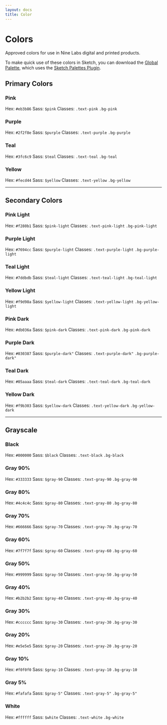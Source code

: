 ```yaml
---
layout: docs
title: Color
---
```


# Colors

Approved colors for use in Nine Labs digital and printed products.

To make quick use of these colors in Sketch, you can download the [Global Palette](/assets/Nine-Labs-Brand-Colors.sketchpalette), which uses the [Sketch Palettes Plugin](https://github.com/andrewfiorillo/sketch-palettes).

## Primary Colors

### Pink
Hex: `#eb3b86` Sass: `$pink` Classes: `.text-pink` `.bg-pink`
<div class="color-demo bg-pink"></div>

### Purple
Hex: `#2f2f8e` Sass: `$purple` Classes: `.text-purple` `.bg-purple`
<div class="color-demo bg-purple"></div>

### Teal
Hex: `#3fc6c9` Sass: `$teal` Classes: `.text-teal` `.bg-teal`
<div class="color-demo bg-teal"></div>

### Yellow
Hex: `#fecd44` Sass: `$yellow` Classes: `.text-yellow` `.bg-yellow`
<div class="color-demo bg-yellow"></div>

----

## Secondary Colors

### Pink Light
Hex: `#f280b1` Sass: `$pink-light` Classes: `.text-pink-light` `.bg-pink-light`
<div class="color-demo bg-pink-light"></div>

### Purple Light
Hex: `#7694cc` Sass: `$purple-light` Classes: `.text-purple-light` `.bg-purple-light`
<div class="color-demo bg-purple-light"></div>

### Teal Light
Hex: `#7ddbdb` Sass: `$teal-light` Classes: `.text-teal-light` `.bg-teal-light`
<div class="color-demo bg-teal-light"></div>

### Yellow Light
Hex: `#f9d98a` Sass: `$yellow-light` Classes: `.text-yellow-light` `.bg-yellow-light`
<div class="color-demo bg-yellow-light"></div>

### Pink Dark
Hex: `#db036a` Sass: `$pink-dark` Classes: `.text-pink-dark` `.bg-pink-dark`
<div class="color-demo bg-pink-dark"></div>

### Purple Dark
Hex: `#030387` Sass: `$purple-dark"` Classes: `.text-purple-dark"` `.bg-purple-dark"`
<div class="color-demo bg-purple-dark"></div>

### Teal Dark
Hex: `#05aaaa` Sass: `$teal-dark` Classes: `.text-teal-dark` `.bg-teal-dark`
<div class="color-demo bg-teal-dark"></div>

### Yellow Dark
Hex: `#f9b303` Sass: `$yellow-dark` Classes: `.text-yellow-dark` `.bg-yellow-dark`
<div class="color-demo bg-yellow-dark"></div>

----

## Grayscale

### Black
Hex: `#000000` Sass: `$black` Classes: `.text-black` `.bg-black`
<div class="color-demo bg-black"></div>

### Gray 90%
Hex: `#333333` Sass: `$gray-90` Classes: `.text-gray-90` `.bg-gray-90`
<div class="color-demo bg-gray-90"></div>

### Gray 80%
Hex: `#4c4c4c` Sass: `$gray-80` Classes: `.text-gray-80` `.bg-gray-80`
<div class="color-demo bg-gray-80"></div>

### Gray 70%
Hex: `#666666` Sass: `$gray-70` Classes: `.text-gray-70` `.bg-gray-70`
<div class="color-demo bg-gray-70"></div>

### Gray 60%
Hex: `#7f7f7f` Sass: `$gray-60` Classes: `.text-gray-60` `.bg-gray-60`
<div class="color-demo bg-gray-60"></div>

### Gray 50%
Hex: `#999999` Sass: `$gray-50` Classes: `.text-gray-50` `.bg-gray-50`
<div class="color-demo bg-gray-50"></div>

### Gray 40%
Hex: `#b2b2b2` Sass: `$gray-40` Classes: `.text-gray-40` `.bg-gray-40`
<div class="color-demo bg-gray-40"></div>

### Gray 30%
Hex: `#cccccc` Sass: `$gray-30` Classes: `.text-gray-30` `.bg-gray-30`
<div class="color-demo bg-gray-30"></div>

### Gray 20%
Hex: `#e5e5e5` Sass: `$gray-20` Classes: `.text-gray-20` `.bg-gray-20`
<div class="color-demo bg-gray-20"></div>

### Gray 10%
Hex: `#f0f0f0` Sass: `$gray-10` Classes: `.text-gray-10` `.bg-gray-10`
<div class="color-demo bg-gray-10"></div>

### Gray 5%
Hex: `#fafafa` Sass: `$gray-5"` Classes: `.text-gray-5"` `.bg-gray-5"`
<div class="color-demo bg-gray-5"></div>

### White
Hex: `#ffffff` Sass: `$white` Classes: `.text-white` `.bg-white`
<div class="color-demo bg-white"></div>
